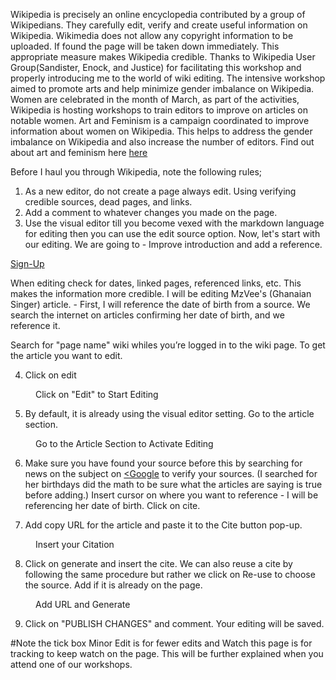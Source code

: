 <span class="dropcap">W</span>ikipedia is precisely an online encyclopedia contributed by a group of Wikipedians. They carefully edit, verify and create useful information on Wikipedia. Wikimedia does not allow any copyright information to be uploaded. If found the page will be taken down immediately. This appropriate measure makes Wikipedia credible. Thanks to Wikipedia User Group(Sandister, Enock, and Justice) for facilitating this workshop and properly introducing me to the world of wiki editing. The intensive workshop aimed to promote arts and help minimize gender imbalance on Wikipedia. 
Women are celebrated in the month of March, as part of the activities, Wikipedia is hosting workshops to train editors to improve on articles on notable women. Art and Feminism is a campaign coordinated to improve information about women on Wikipedia. This helps to address the gender imbalance on Wikipedia and also increase the number of editors. Find out about art and feminism here <a href="https://artandfeminism.org/">here</a>

Before I haul you through Wikipedia, note the following rules;
1. As a new editor, do not create a page always edit. Using verifying credible sources, dead pages, and links.
2. Add a comment to whatever changes you made on the page.
3. Use the visual editor till you become vexed with the markdown language for editing then you can use the edit source option.
Now, let's start with our editing. We are going to - Improve introduction and add a reference.

<a href="https://en.wikipedia.org/w/index.php?title=Special:CreateAccount&returnto">Sign-Up</a>

When editing check for dates, linked pages, referenced links, etc. This makes the information more credible. I will be editing MzVee's (Ghanaian Singer) article. - First, I will reference the date of birth from a source. We search the internet on articles confirming her date of birth, and we reference it.

Search for "page name" wiki whiles you’re logged in to the wiki page. To get the article you want to edit.

4. Click on edit
<figure>
	<img src="{{ '/assets/wiki/1.png' | prepend: site.baseurl }}" alt=""> 
	<figcaption>Click on "Edit" to Start Editing</figcaption>
</figure>

5. By default, it is already using the visual editor setting. Go to the article section.
<figure>
	<img src="{{ '/assets/wiki/2.png' | prepend: site.baseurl }}" alt=""> 
	<figcaption>Go to the Article Section to Activate Editing</figcaption>
</figure>

6. Make sure you have found your source before this by searching for news on the subject on <a href="https://www.google.com/"><Google</a> to verify your sources. (I searched for her birthdays did the math to be sure what the articles are saying is true before adding.) Insert cursor on where you want to reference - I will be referencing her date of birth. Click on cite.

7. Add copy URL for the article and paste it to the Cite button pop-up.
<figure>
	<img src="{{ '/assets/wiki/4.png' | prepend: site.baseurl }}" alt=""> 
	<figcaption>Insert your Citation</figcaption>
</figure>

8. Click on generate and insert the cite. We can also reuse a cite by following the same procedure but rather we click on Re-use to choose the source. Add if it is already on the page.
<figure>
	<img src="{{ '/assets/wiki/5.png' | prepend: site.baseurl }}" alt=""> 
	<figcaption>Add URL and Generate </figcaption>
</figure>

9. Click on "PUBLISH CHANGES" and comment. Your editing will be saved.

#Note the tick box Minor Edit is for fewer edits and Watch this page is for tracking to keep watch on the page. This will be further explained when you attend one of our workshops.
